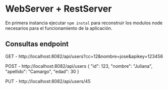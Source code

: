 # WebServer + RestServer

En primera instancia ejecutar ```npm instal``` para reconstruir los modulos node necesarios para el funcionamiento de la aplicación.

## Consultas endpoint
GET - http://localhost:8082/api/users?cc=12&nombre=jose&apikey=123456

POST - http://localhost:8082/api/users
{
    "id": 123,
    "nombre": "Juliana",
    "apellido": "Camargo",
    "edad": 30
}

PUT - http://localhost:8082/api/users/45
